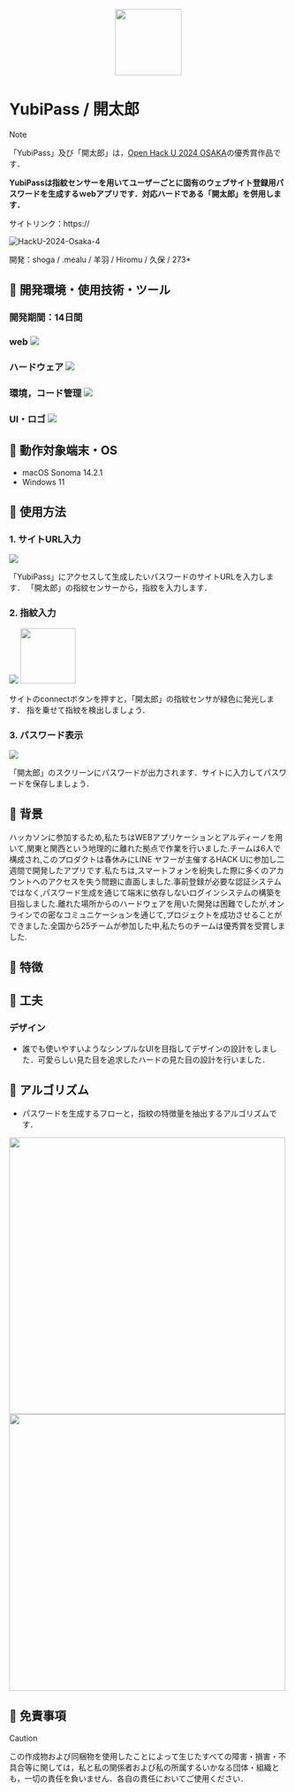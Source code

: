 <div align="center">
<img width="120" src="https://github.com/Hack-U-2024-OSAKA-hogehoge/YUBIPASS/assets/114457271/d753adb8-9b3a-4037-af55-0a406437f182">
</div>

# YubiPass / 開太郎
> [!NOTE]
>「YubiPass」及び「開太郎」は，[Open Hack U 2024 OSAKA](https://hacku.yahoo.co.jp/hacku2024_osaka/)の優秀賞作品です．

**YubiPassは指紋センサーを用いてユーザーごとに固有のウェブサイト登録用パスワードを生成するｗebアプリです．対応ハードである「開太郎」を併用します．**

サイトリンク：https:// 

![HackU-2024-Osaka-4](https://github.com/Hack-U-2024-OSAKA-hogehoge/YUBIPASS/assets/114457271/e426ab1d-a667-4ded-aab1-8160c2d3def3)

開発：shoga / .mealu / 羊羽 / Hiromu / 久保 / 273*

## 🪬 開発環境・使用技術・ツール

<H3>開発期間：14日間</H3>

<H3>web
<a href="https://skillicons.dev">
   <img src="https://skillicons.dev/icons?i=html,css,javascript,python,django"/>
</a>
<h3>ハードウェア
<a href="https://skillicons.dev">
   <img src="https://skillicons.dev/icons?i=cpp,arduino"/>
</a>
<h3>環境，コード管理
<a href="https://skillicons.dev">
   <img src="https://skillicons.dev/icons?i=github,git,vscode"/>
</a>
<h3>UI・ロゴ
<a href="https://skillicons.dev">
   <img src="https://skillicons.dev/icons?i=blender,figma,photoshop"/>
</a>

## 🪬 動作対象端末・OS

- macOS Sonoma 14.2.1
- Windows 11

## 🪬 使用方法

### 1. サイトURL入力

<img src="https://github.com/Hack-U-2024-OSAKA-hogehoge/YUBIPASS/assets/114457271/696685c1-6d3f-43d4-8e1f-bdef66f207a7">

「YubiPass」にアクセスして生成したいパスワードのサイトURLを入力します．
「開太郎」の指紋センサーから，指紋を入力します．

### 2. 指紋入力

<img src="https://github.com/Hack-U-2024-OSAKA-hogehoge/YUBIPASS/assets/114457271/3bd47469-b047-4037-b9ee-76cef42397d2">
<img width="100" src=https://github.com/Hack-U-2024-OSAKA-hogehoge/YUBIPASS/assets/114457271/6c87c2e6-54fc-44e8-b275-e5eb5f00557b">

サイトのconnectボタンを押すと，「開太郎」の指紋センサが緑色に発光します．
指を乗せて指紋を検出しましょう．

### 3. パスワード表示

<img src="https://github.com/Hack-U-2024-OSAKA-hogehoge/YUBIPASS/assets/114457271/da136b9a-e78a-4b44-988c-0880be0ae1fa">

「開太郎」のスクリーンにパスワードが出力されます．サイトに入力してパスワードを保存しましょう．

## 🪬 背景
ハッカソンに参加するため,私たちはWEBアプリケーションとアルディーノを用いて,関東と関西という地理的に離れた拠点で作業を行いました.チームは6人で構成され,このプロダクトは春休みにLINE ヤフーが主催するHACK Uに参加し二週間で開発したアプリです.私たちは,スマートフォンを紛失した際に多くのアカウントへのアクセスを失う問題に直面しました.事前登録が必要な認証システムではなく,パスワード生成を通じて端末に依存しないログインシステムの構築を目指しました.離れた場所からのハードウェアを用いた開発は困難でしたが,オンラインでの密なコミュニケーションを通じて,プロジェクトを成功させることができました.全国から25チームが参加した中,私たちのチームは優秀賞を受賞しました.

## 🪬 特徴

## 🪬 工夫

### デザイン
- 誰でも使いやすいようなシンプルなUIを目指してデザインの設計をしました．可愛らしい見た目を追求したハードの見た目の設計を行いました．

## 🪬 アルゴリズム

- パスワードを生成するフローと，指紋の特徴量を抽出するアルゴリズムです．

<img style="width:500px" src="https://github.com/Hack-U-2024-OSAKA-hogehoge/YUBIPASS/assets/114457271/1cec216f-ff12-4dd7-8e86-7b5e3a145b2a"><img style="width:500px" src="https://github.com/Hack-U-2024-OSAKA-hogehoge/YUBIPASS/assets/114457271/6a322dfe-1d70-41e7-9b31-45a1afc0da3d">

## 🪬 免責事項

> [!CAUTION]
この作成物および同梱物を使用したことによって生じたすべての障害・損害・不具合等に関しては，私と私の関係者および私の所属するいかなる団体・組織とも，一切の責任を負いません．各自の責任においてご使用ください．
